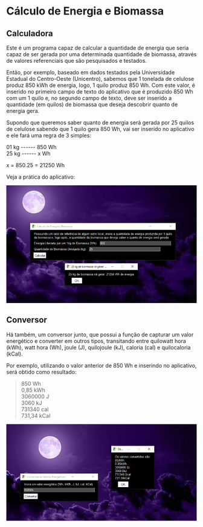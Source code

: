 # Cálculo de Energia e Biomassa 

## Calculadora 
Este é um programa capaz de calcular a quantidade de energia que seria capaz de ser gerada por uma determinada quantidade de biomassa, através de valores referenciais que são pesquisados e testados.

Então, por exemplo, baseado em dados testados pela Universidade Estadual do Centro-Oeste (Unicentro), sabemos que 1 tonelada de celulose produz 850 kWh de energia, logo, 1 quilo produz 850 Wh. Com este valor, é inserido no primeiro campo de texto do aplicativo que é produzido 850 Wh com um 1 quilo e, no segundo campo de texto, deve ser inserido a quantidade (em quilos) de biomassa que deseja descobrir quanto de energia gera. 

Supondo que queremos saber quanto de energia será gerada por 25 quilos de celulose sabendo que 1 quilo gera 850 Wh, vai ser inserido no aplicativo e ele fará uma regra de 3 simples:

01 kg ------ 850 Wh<br>
25 kg ------ x Wh 

x = 850.25 = 21250 Wh 

Veja a prática do aplicativo:

<img src="demonstração-1.png" alt="Demonstração do Aplicativo">

## Conversor 
Há também, um conversor junto, que possui a função de capturar um valor energético e converter em outros tipos, transitando entre quilowatt hora (kWh), watt hora (Wh), joule (J), quilojoule (kJ), caloria (cal) e quilocaloria (kCal).

Por exemplo, utilizando o valor anterior de 850 Wh e inserindo no aplicativo, será obtido como resultado:

> 850 Wh<br>
> 0,85 kWh<br>
> 3060000 J<br>
> 3060 kJ<br>
> 731340 cal<br>
> 731,34 kCal<br>

<img src="demonstração-2.png" alt="Demonstração do Conversor">




